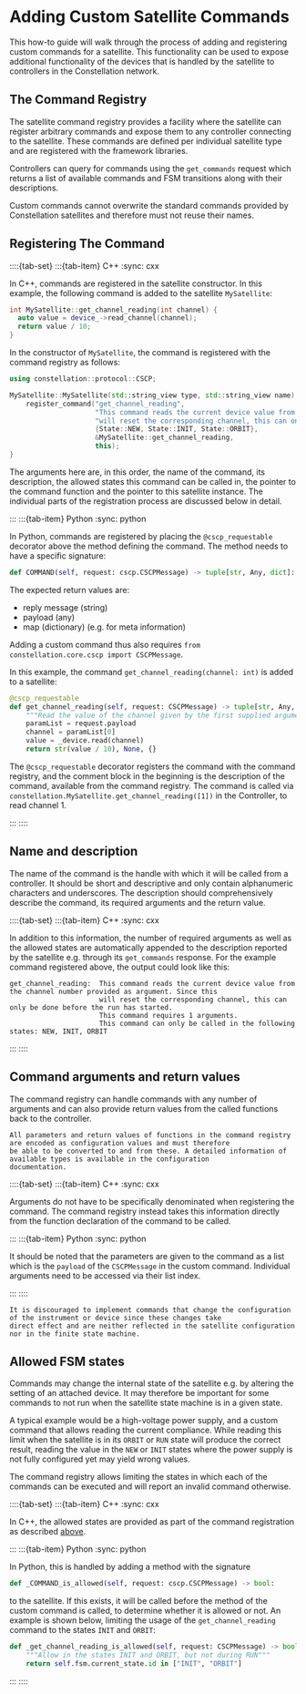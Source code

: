 # Adding Custom Satellite Commands

This how-to guide will walk through the process of adding and registering custom commands for a satellite.
This functionality can be used to expose additional functionality of the devices that is handled by the satellite to
controllers in the Constellation network.

## The Command Registry

The satellite command registry provides a facility where the satellite can register arbitrary commands and expose them
to any controller connecting to the satellite. These commands are defined per individual satellite type and are registered
with the framework libraries.

Controllers can query for commands using the `get_commands` request which returns a list of available commands and FSM
transitions along with their descriptions.

Custom commands cannot overwrite the standard commands provided by Constellation satellites and therefore must not reuse
their names.

## Registering The Command

::::{tab-set}
:::{tab-item} C++
:sync: cxx

In C++, commands are registered in the satellite constructor.
In this example, the following command is added to the satellite `MySatellite`:

```cpp
int MySatellite::get_channel_reading(int channel) {
  auto value = device_->read_channel(channel);
  return value / 10;
}
```

In the constructor of `MySatellite`, the command is registered with the command registry as follows:

```cpp
using constellation::protocol::CSCP;

MySatellite::MySatellite(std::string_view type, std::string_view name) : Satellite(type, name) {
    register_command("get_channel_reading",
                     "This command reads the current device value from the channel number provided as argument. Since this"
                     "will reset the corresponding channel, this can only be done before the run has started.",
                     {State::NEW, State::INIT, State::ORBIT},
                     &MySatellite::get_channel_reading,
                     this);
}
```

The arguments here are, in this order, the name of the command, its description, the allowed states this command can be
called in, the pointer to the command function and the pointer to this satellite instance. The individual parts of the
registration process are discussed below in detail.

:::
:::{tab-item} Python
:sync: python

In Python, commands are registered by placing the `@cscp_requestable` decorator above the method defining the command.
The method needs to have a specific signature:

```python
def COMMAND(self, request: cscp.CSCPMessage) -> tuple[str, Any, dict]:
```

The expected return values are:

- reply message (string)
- payload (any)
- map (dictionary) (e.g. for meta information)

Adding a custom command thus also requires `from constellation.core.cscp import CSCPMessage`.

In this example, the command `get_channel_reading(channel: int)` is added to a satellite:

```python
@cscp_requestable
def get_channel_reading(self, request: CSCPMessage) -> tuple[str, Any, dict]:
    """Read the value of the channel given by the first supplied argument."""
    paramList = request.payload
    channel = paramList[0]
    value = _device.read(channel)
    return str(value / 10), None, {}
```

The `@cscp_requestable` decorator registers the command with the command registry, and the comment block in the beginning is
the description of the command, available from the command registry. The command is called via
`constellation.MySatellite.get_channel_reading([1])` in the Controller, to read channel 1.

:::
::::

## Name and description

The name of the command is the handle with which it will be called from a controller. It should be short and descriptive and
only contain alphanumeric characters and underscores. The description should comprehensively describe the command, its
required arguments and the return value.

::::{tab-set}
:::{tab-item} C++
:sync: cxx

In addition to this information, the number of required arguments as well as the allowed states are automatically appended
to the description reported by the satellite e.g. through its `get_commands` response. For the example command registered
above, the output could look like this:

```text
get_channel_reading:  This command reads the current device value from the channel number provided as argument. Since this
                      will reset the corresponding channel, this can only be done before the run has started.
                      This command requires 1 arguments.
                      This command can only be called in the following states: NEW, INIT, ORBIT
```

:::
::::

## Command arguments and return values

The command registry can handle commands with any number of arguments and can also provide return values from the called
functions back to the controller.

```{note}
All parameters and return values of functions in the command registry are encoded as configuration values and must therefore
be able to be converted to and from these. A detailed information of available types is available in the configuration
documentation.
```

::::{tab-set}
:::{tab-item} C++
:sync: cxx

Arguments do not have to be specifically denominated when registering the command. The
command registry instead takes this information directly from the function declaration of the command to be called.

:::
:::{tab-item} Python
:sync: python

It should be noted that the parameters are given to the command as a list which is the `payload` of the `CSCPMessage` in the
custom command. Individual arguments need to be accessed via their list index.

:::
::::

```{caution}
It is discouraged to implement commands that change the configuration of the instrument or device since these changes take
direct effect and are neither reflected in the satellite configuration nor in the finite state machine.
```

## Allowed FSM states

Commands may change the internal state of the satellite e.g. by altering the setting of an attached device. It may therefore
be important for some commands to not run when the satellite state machine is in a given state.

A typical example would be a high-voltage power supply, and a custom command that allows reading the current compliance.
While reading this limit when the satellite is in its `ORBIT` or `RUN` state will produce the correct result, reading the
value in the `NEW` or `INIT` states where the power supply is not fully configured yet may yield wrong values.

The command registry allows limiting the states in which each of the commands can be executed and will report an invalid
command otherwise.

::::{tab-set}
:::{tab-item} C++
:sync: cxx

In C++, the allowed states are provided as part of the command registration as described [above](#registering-the-command).

:::
:::{tab-item} Python
:sync: python

In Python, this is handled by adding a method with the signature

```python
def _COMMAND_is_allowed(self, request: cscp.CSCPMessage) -> bool:
```

to the satellite. If this exists, it will be called before the method of the custom command is called, to determine whether it is allowed or not. An example is shown below, limiting the usage of the `get_channel_reading` command to the states `INIT` and `ORBIT`:

```python
def _get_channel_reading_is_allowed(self, request: CSCPMessage) -> bool:
    """Allow in the states INIT and ORBIT, but not during RUN"""
    return self.fsm.current_state.id in ["INIT", "ORBIT"]
```

:::
::::
